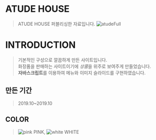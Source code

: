 # ATUDE HOUSE
> ATUDE HOUSE 퍼블리싱한 자료입니다.
![atudeFull](https://user-images.githubusercontent.com/58199479/83519091-632d5400-a516-11ea-8ad3-50771777bb11.png)

# INTRODUCTION
> 기본적인 구성으로 깔끔하게 만든 사이트입니다. <br>
> 화장품을 판매하는 사이트이기에 <em>상품</em>을 위주로 보여주게 만들었습니다.<br>
> <b>자바스크립트</b>를 이용하여 메뉴와 이미지 슬라이드를 구현하였습니다.

## 만든 기간
> 2019.10~2019.10

## COLOR
> ![pink](https://user-images.githubusercontent.com/58199479/83523072-84913e80-a51c-11ea-99b0-3c6974e9cd9e.PNG)
 PINK, ![white](https://user-images.githubusercontent.com/58199479/83522764-16e51280-a51c-11ea-8ed2-e83abb476a8f.PNG)
 WHITE



